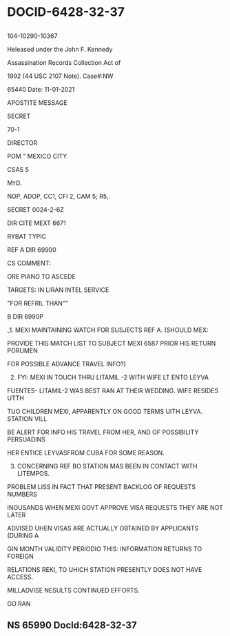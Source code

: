 # DOCID-6428-32-37

##
104-10290-10367

Heleased under the John F. Kennedy

Assassination Records Collection Act of

1992 (44 USC 2107 Note). Case#:NW

65440 Date: 11-01-2021

APOSTITE MESSAGE

SECRET

70-1

DIRECTOR

POM " MEXICO CITY

CSAS 5

MтO.

NOP, ADOP, CC1, CFI 2, CAM 5; R5,.

SECRET 0024-2-6Z

DIR CITE MEXT 6671

RYBAT TYPIC

REF A DIR 69900

CS COMMENT:

ORE PIANO TO ASCEDE

TARGETS: IN LIRAN INTEL SERVICE

"FOR REFRIL THAN""

B DIR 6990P

_1. MEXI MAINTAINING WATCH FOR SUSJECTS REF A. (SHOULD MEX:

PROVIDE THIS MATCH LIST TO SUBJECT MEXI 6587 PRIOR HIS RETURN PORUMEN

FOR POSSIBLE ADVANCE TRAVEL INFO?)

2. FYI: MEXI IN TOUCH THRU LITAMIL -2 WITH WIFE LT ENTO LEYVA

FUENTES- LITAMIL-2 WAS BEST RAN AT THEIR WEDDING. WIFE RESIDES UTTH

TUO CHILDREN MEXI, APPARENTLY ON GOOD TERMS UITH LEYVA. STATION VILL

BE ALERT FOR INFO HIS TRAVEL FROM HER, AND OF POSSIBILITY PERSUADINS

HER ENTICE LEYVASFROM CUBA FOR SOME REASON.

3. CONCERNING REF BO STATION MAS BEEN IN CONTACT WITH LITEMPOS.

PROBLEM LISS IN FACT THAT PRESENT BACKLOG OF REQUESTS NUMBERS

INOUSANDS WHEN MEXI GOVT APPROVE VISA REQUESTS THEY ARE NOT LATER

ADVISED UHEN VISAS ARE ACTUALLY OBTAINED BY APPLICANTS (DURING A

GIN MONTH VALIDITY PERIODIO THIS: INFORMATION RETURNS TO FOREIGN

RELATIONS REKI, TO UHICH STATION PRESENTLY DOES NOT HAVE ACCESS.

MILLADVISE NESULTS CONTINUED EFFORTS.

GO RAN

NS 65990 Docld:6428-32-37
---

